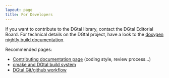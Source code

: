 ```yaml
---
layout: page
title: For Developers
---
```


If you want to contribute to the DGtal library, contact the DGtal Editorial Board. For technical details on the DGtal project, have a look to the [doxygen nightly build documentation][1].

Recommended pages:

* [Contributing documentation page][4] (coding style, review process...)
* [cmake and DGtal build system][2]
* [DGtal Git/github workflow ][3]

 [1]: http://dgtal.org/doc/nightly/
 [2]: http://dgtal.org/doc/nightly/moduleBuildDGtal.html
 [3]: http://dgtal.org/doc/nightly/moduleFAQGit.html
 [4]: https://github.com/DGtal-team/DGtal/blob/master/CONTRIBUTING.md
